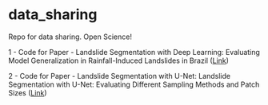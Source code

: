 # data_sharing
Repo for data sharing. Open Science!

1 - Code for Paper - Landslide Segmentation with Deep Learning: Evaluating Model Generalization in Rainfall-Induced Landslides in Brazil ([Link](https://github.com/SPAMLab/data_sharing/tree/main/Landslide_Segmentation_with_Deep_Learning_Evaluating_Model_Generalization_in_Rainfall-Induced_Landslides_in_Brazil))

2 - Code for Paper - Landslide Segmentation with U-Net: Landslide Segmentation with U-Net: Evaluating Different Sampling Methods and Patch Sizes ([Link](https://github.com/SPAMLab/data_sharing/tree/main/Landslide_Segmentation_with_U-Net_Landslide_Segmentation_with_U-Net:_Evaluating_Different_Sampling_Methods_and_Patch_Sizes))

